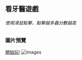  ## 看牙醫遊戲
 ###### 使用滑鼠點擊，點擊越多蟲分數越高
 ### 圖片預覽
 [開始玩!](https://keikohsu.github.io/js-wam/)
![images](https://i.imgur.com/etveKXS.png)
 
